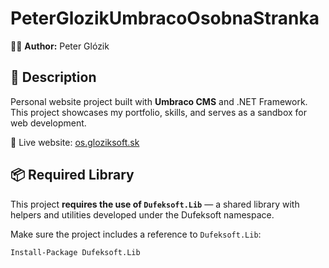 # PeterGlozikUmbracoOsobnaStranka

👨‍💻 **Author:** Peter Glózik

## 📖 Description
Personal website project built with **Umbraco CMS** and .NET Framework.  
This project showcases my portfolio, skills, and serves as a sandbox for web development.

🔗 Live website: [os.gloziksoft.sk](https://os.gloziksoft.sk)

## 📦 Required Library
This project **requires the use of `Dufeksoft.Lib`** — a shared library with helpers and utilities developed under the Dufeksoft namespace.

Make sure the project includes a reference to `Dufeksoft.Lib`:
```bash
Install-Package Dufeksoft.Lib

